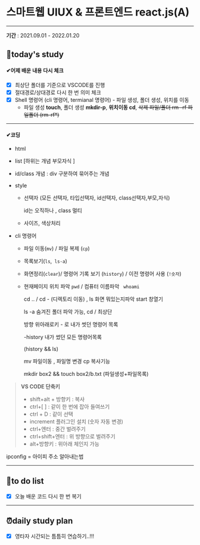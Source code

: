 #  스마트웹 UIUX & 프론트엔드 react.js(A)

---

**기간** : 2021.09.01 - 2022.01.20

##  📌today's study  

####   ✔어제 배운 내용 다시 체크

- [x] 최상단 폴더를 기준으로 VSCODE를 진행
- [x] 절대경로/상대경로 다시 한 번 의미 체크
- [x] Shell 명령어 (cli 명령어, termianal 명령어) - 파일 생성, 폴더 생성, 위치를 이동
  - 파일 생성 **touch**, 폴더 생성 **mkdir-p**, **위치이동 cd**, ~~삭제 파일/폴더 rm -rf 파일폴더 (rm-rf*)~~

---

#### ✔코딩

-  html

  - list [하위는 개념 부모자식 ]

    **<ul-lI>**

  - id/class 개념 : div 구분하여 묶어주는 개념

- style

  - 선택자 (모든 선택자, 타입선택자, id선택자, class선택자,부모,자식)

    id는 오직하나 , class 멀티

  - 사이즈, 색상처리

- cli 명령어

  - 파일 이동(`mv`) / 파일 복제 (`cp`)

  - 목록보기(`ls`,` ls-a`)

  - 화면정리(`clear`)/ 명령어 기록 보기 (`history`) / 이전 명령어 사용 (`!숫자`)

  - 현재페이지 위치 파악  `pwd` /  컴퓨터 이름파악 ` whoami`

    

    cd .. / cd -  (디렉토리 이동) , ls 화면 뭐있는지파악    start  창열기

    ls -a 숨겨진 폴더 파악 가능, cd / 최상단 

    방향 위아래로키 - 로 내가 썻던 명령어 목록

    -history 내가 썼던 모든 명령어목록

    (history && ls) 

    

    mv 파일이동 , 파일명 변경 cp 복사기능 

    mkdir box2 && touch box2/b.txt (파일생성+파일목록)



> **VS CODE 단축키**
>
> - shift+alt + 방향키 : 복사
> - ctrl+[ ] : 같이 한 번에 잡아 들여쓰기  
> - ctrl +  D :  같이 선택
> - increment 플러그인 설치  (숫자 자동 변경)
> - ctrl+엔터 : 중간 벌려주기
> - ctrl+shift+엔터  : 위 방향으로 벌려주기
> - alt+방향키 :  위아래 체인지 가능





ipconfig = 아이피 주소 알아내는법



---



## 📝to do list 

- [x] 오늘 배운 코드 다시 한 번 복기

  






---



## ⏰daily study plan

- [x] 영타자 시간되는 틈틈히 연습하기..!!! 

